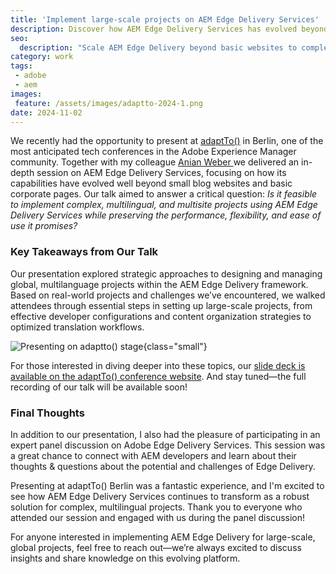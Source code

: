 ```yaml
---
title: 'Implement large-scale projects on AEM Edge Delivery Services'
description: Discover how AEM Edge Delivery Services has evolved beyond basic websites to power complex, multilingual enterprise projects. Learn the strategic approaches and real-world insights from this adaptTo() conference presentation on scaling global AEM implementations.
seo:
  description: "Scale AEM Edge Delivery beyond basic websites to complex, multilingual enterprise projects. Strategic approaches and real-world insights from adaptTo()."
category: work
tags:
 - adobe
 - aem
images:
 feature: /assets/images/adaptto-2024-1.png
date: 2024-11-02
---
```


We recently had the opportunity to present at [adaptTo()](https://adapt.to/2024) in Berlin, one of the most anticipated tech conferences in the Adobe Experience Manager community. Together with my colleague [Anian Weber ](https://www.linkedin.com/in/anianweber/)we delivered an in-depth session on AEM Edge Delivery Services, focusing on how its capabilities have evolved well beyond small blog websites and basic corporate pages. Our talk aimed to answer a critical question: _Is it feasible to implement complex, multilingual, and multisite projects using AEM Edge Delivery Services while preserving the performance, flexibility, and ease of use it promises?_

### Key Takeaways from Our Talk

Our presentation explored strategic approaches to designing and managing global, multilanguage projects within the AEM Edge Delivery framework. Based on real-world projects and challenges we’ve encountered, we walked attendees through essential steps in setting up large-scale projects, from effective developer configurations and content organization strategies to optimized translation workflows.

![Presenting on adaptto() stage](/assets/images/adaptto-2024-2.jpeg){class="small"}

For those interested in diving deeper into these topics, our [slide deck is available on the adaptTo() conference website](https://adapt.to/2024/schedule/scaling-up-implement-large-scale-projects-on-aem-edge-delivery-services). And stay tuned—the full recording of our talk will be available soon!

### Final Thoughts

In addition to our presentation, I also had the pleasure of participating in an expert panel discussion on Adobe Edge Delivery Services. This session was a great chance to connect with AEM developers and learn about their thoughts & questions about the potential and challenges of Edge Delivery.

Presenting at adaptTo() Berlin was a fantastic experience, and I'm excited to see how AEM Edge Delivery Services continues to transform as a robust solution for complex, multilingual projects. Thank you to everyone who attended our session and engaged with us during the panel discussion!

For anyone interested in implementing AEM Edge Delivery for large-scale, global projects, feel free to reach out—we’re always excited to discuss insights and share knowledge on this evolving platform.

